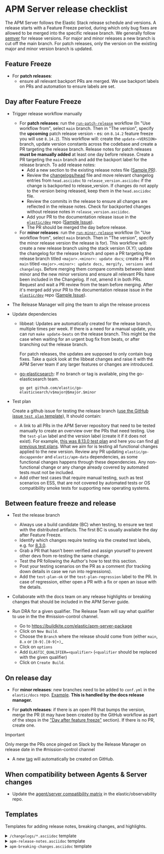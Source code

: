 # APM Server release checklist

The APM Server follows the Elastic Stack release schedule and versions.
A release starts with a Feature Freeze period, during which only bug fixes
are allowed to be merged into the specific release branch.
We generally follow [semver](https://semver.org/) for release versions.
For major and minor releases a new branch is cut off the main branch.
For patch releases, only the version on the existing major and minor version branch is updated.

## Feature Freeze

* For **patch releases**:
  * ensure all relevant backport PRs are merged. We use backport labels on PRs and automation to ensure labels are set.


## Day after Feature Freeze

* Trigger release workflow manually
  * For **patch releases**: run the [`run-patch-release`](https://github.com/elastic/apm-server/actions/workflows/run-patch-release.yml) workflow (In "Use workflow from", select `main` branch. Then in "The version", specify the **upcoming** patch release version - es: on `8.14.2` feature freeze you will use `8.14.2`).
    This workflow will: create the `update-<VERSION>` branch, update version constants across the codebase and create a PR targeting the release branch.
    Release notes for patch releases **must be manually added** at least one day before release.
    Create a PR targeting the `main` branch and add the backport label for the release branch.
    To add release notes:
    * Add a new section to the existing release notes file ([Sample PR](https://github.com/elastic/apm-server/pull/12680)).
    * Review the [changelogs/head](https://github.com/elastic/apm-server/tree/main/changelogs/head.asciidoc) file and move relevant changelog entries from `head.asciidoc` to `release_version.asciidoc` if the change is backported to release_version. If changes do not apply to the version being released, keep them in the `head.asciidoc` file.
    * Review the commits in the release to ensure all changes are reflected in the release notes. Check for backported changes without release notes in `release_version.asciidoc`.
    * Add your PR to the documentation release issue in the [`elastic/dev`](https://github.com/elastic/dev/issues?q=is%3Aissue%20state%3Aopen%20label%3Adocs) repo ([Sample Issue](https://github.com/elastic/dev/issues/2485)).
    * The PR should be merged the day before release.
  * For **minor releases**: run the [`run-minor-release`](https://github.com/elastic/apm-server/actions/workflows/run-minor-release.yml) workflow (In "Use workflow from", select `main` branch. Then in "The version", specify the minor release version the release is for).
    This workflow will: create a new release branch using the stack version (X.Y); update the changelog for the release branch and open a PR targeting the release branch titled `<major>.<minor>: update docs`; create a PR on `main` titled `<major>.<minor>: update docs, mergify, versions and changelogs`. Before merging them compare commits between latest minor and the new minor versions and ensure all relevant PRs have been included in the Changelog. If not, amend it in both PRs. Request and wait a PR review from the team before merging. After it's merged add your PR to the documentation release issue in the [`elastic/dev`](https://github.com/elastic/dev/issues?q=is%3Aissue%20state%3Aopen%20label%3Adocs) repo ([Sample Issue](https://github.com/elastic/dev/issues/2895)).
* The Release Manager will ping the team to align the release process

* Update dependencies

  * libbeat:
    Updates are automatically created for the release branch, multiple times per week.
    If there is a need for a manual update, you can run `make update-beats` on the release branch.
    This might be the case when waiting for an urgent bug fix from beats, or after branching out the release branch.

    For patch releases, the updates are supposed to only contain bug fixes. Take a quick look at the libbeat changes
    and raise it with the APM Server team if any larger features or changes are introduced.

  * [go-elasticsearch](https://github.com/elastic/go-elasticsearch):
    If no branch or tag is available, ping the go-elasticsearch team.

    `go get github.com/elastic/go-elasticsearch/v$major@$major.$minor`

* Test plan

  Create a github issue for testing the release branch ([use the GitHub issue `test plan` template](https://github.com/elastic/apm-server/issues/new?assignees=&labels=test-plan&projects=&template=test-plan.md)), It should contain:
  * A link to all PRs in the APM Server repository that need to be tested manually to create an overview over the PRs that need testing.
    Use the `test-plan` label and the version label (create it if it does not exist). For example, [this was 8.13.0 test plan](https://github.com/elastic/apm-server/issues/12822)
    and here you can find [all previous test plans](https://github.com/elastic/apm-server/issues?q=label%3Atest-plan+is%3Aclosed).
    What we aim for is testing all functional changes applied to the new version. Review any PR updating `elastic/go-docappender` and `elastic/apm-data` dependencies, as some functional changes happens through these dependencies.
   Any non-functional change or any change already covered by automated tests must not be included.
  * Add other test cases that require manual testing, such as test scenarios on ESS, that are not covered by automated tests or OS compatibility smoke tests for supporting new operating systems.

## Between feature freeze and release

* Test the release branch

  * Always use a build candidate (BC) when testing, to ensure we test with the distributed artifacts. The first BC is usually available the day after Feature Freeze.
  * Identify which changes require testing via the created test labels, e.g. for [8.3.0](https://github.com/elastic/apm-server/issues?q=label%3Atest-plan+is%3Aclosed+label%3Av8.3.0+-label%3Atest-plan-ok).
  * Grab a PR that hasn't been verified and assign yourself to prevent other devs from re-testing the same change.
  * Test the PR following the Author's how to test this section.
  * Post your testing scenarios on the PR as a comment (for tracking down details in case we run into regressions).
  * Add the `test-plan-ok` or the `test-plan-regression` label to the PR. In case of regression, either open a PR with a fix or open an issue with the details.

* Collaborate with the docs team on any release highlights or breaking changes that should be included in the APM Server guide.

* Run DRA for a given qualifier. The Release Team will say what qualifier to use in the the #mission-control channel.
  * Go to https://buildkite.com/elastic/apm-server-package
  * Click on `New Build`.
  * Choose the `Branch` where the release should come from (either `main`, `8.x` or `[0-9].[0-9]+)`_
  * Click on `options`
  * Add `ELASTIC_QUALIFIER=<qualifier>` (`<qualifier` should be replaced with the given qualifier)
  * Click on `Create Build`.

## On release day

* For **minor releases**: new branches need to be added to `conf.yml` in the `elastic/docs` repo. [Example](https://github.com/elastic/docs/pull/893/files#diff-4a701a5adb4359c6abf9b8e1cb38819fR925). **This is handled by the docs release manager.**

* For **patch releases**: if there is an open PR that bumps the version, merge the PR (it may have been created by the GitHub workflow as part of the steps in the ["Day after feature freeze"](#day-after-feature-freeze) section).
  If there is no PR, create one.
 > [!IMPORTANT]
 > Only merge the PRs once pinged on Slack by the Release Manager on release date in the #mission-control channel

* A new [tag](https://github.com/elastic/apm-server/releases) will automatically be created on GitHub.

## When compatibility between Agents & Server changes

* Update the [agent/server compatibility matrix](https://github.com/elastic/observability-docs/blob/main/docs/en/observability/apm/agent-server-compatibility.asciidoc) in the elastic/observability repo.

## Templates

Templates for adding release notes, breaking changes, and highlights.

<details><summary><code>/changelogs/*.asciidoc</code> template</summary>

```asciidoc
[[apm-release-notes-8.1]]
== APM Server version 8.1

https://github.com/elastic/apm-server/compare/8.0\...8.1[View commits]

* <<apm-release-notes-8.1.0>>

[[apm-release-notes-8.1.0]]
=== APM Server version 8.1.0

https://github.com/elastic/apm-server/compare/v8.0.1\...v8.1.0[View commits]

No significant changes.
////
[float]
==== Breaking Changes

[float]
==== Bug fixes

[float]
==== Intake API Changes

[float]
==== Added
////
```
</details>

<details><summary><code>apm-release-notes.asciidoc</code> template</summary>

```asciidoc
* <<release-highlights-8.1.0>>

[[release-highlights-8.1.0]]
=== APM version 8.1.0

No new features
////
[float]
==== New features

* Feature name and explanation...
////
```
</details>

<details><summary><code>apm-breaking-changes.asciidoc</code> template</summary>

```asciidoc
* <<breaking-8.0.0, APM version 8.0.0>>

[[breaking-8.0.0]]
=== Breaking changes in 8.0.0

APM Server::
+
[[slug]]
**Title** Topic...

APM UI::
+
[[slug]]
**Title** Topic...
```
</details>
